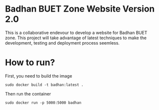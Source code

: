 # Badhan BUET Zone Website Version 2.0
This is a collaborative endevour to develop a website for Badhan BUET zone.
This project will take advantage of latest techniques to make the development, testing and deployment process seemless.


# How to run?
First, you need to build the image
```
sudo docker build -t badhan:latest .
```

Then run the container
```
sudo docker run -p 5000:5000 badhan
```